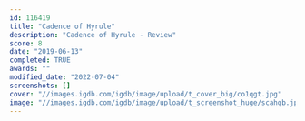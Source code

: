 ```yaml
---
id: 116419
title: "Cadence of Hyrule"
description: "Cadence of Hyrule - Review"
score: 8
date: "2019-06-13"
completed: TRUE
awards: ""
modified_date: "2022-07-04"
screenshots: []
cover: "//images.igdb.com/igdb/image/upload/t_cover_big/co1qgt.jpg"
image: "//images.igdb.com/igdb/image/upload/t_screenshot_huge/scahqb.jpg"
---
```

